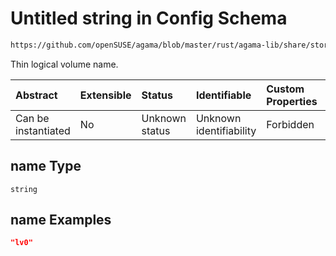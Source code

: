 # Untitled string in Config Schema

```txt
https://github.com/openSUSE/agama/blob/master/rust/agama-lib/share/storage.schema.json#/$defs/thinLogicalVolume/properties/name
```

Thin logical volume name.

| Abstract            | Extensible | Status         | Identifiable            | Custom Properties | Additional Properties | Access Restrictions | Defined In                                                          |
| :------------------ | :--------- | :------------- | :---------------------- | :---------------- | :-------------------- | :------------------ | :------------------------------------------------------------------ |
| Can be instantiated | No         | Unknown status | Unknown identifiability | Forbidden         | Allowed               | none                | [storage.schema.json\*](storage.schema.json "open original schema") |

## name Type

`string`

## name Examples

```json
"lv0"
```

